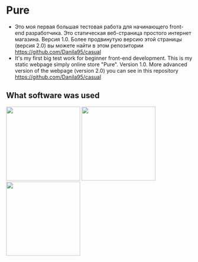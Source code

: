 # Pure
- Это моя первая большая тестовая работа для начинающего front-end разработчика. Это статическая веб-страница простого интернет магазина. Версия 1.0. Более продвинутую версию этой страницы (версия 2.0) вы можете найти в этом репозитории https://github.com/Danila95/casual
- It's my first big test work for beginner front-end development. This is my static webpage simply online store "Pure". Version 1.0. More advanced version of the webpage (version 2.0) you can see in this repository  https://github.com/Danila95/casual

## What software was used

<div>
<a href="https://prepros.io/"><img width="200" heigth="200" src="https://prepros.io/img/icon.png"></a>
<a href="https://sass-lang.com/"><img src="https://upload.wikimedia.org/wikipedia/commons/thumb/9/96/Sass_Logo_Color.svg/2000px-Sass_Logo_Color.svg.png" height="200"></a>
<a href="https://pugjs.org/api/getting-started.html"><img src="https://cdn.rawgit.com/pugjs/pug-logo/eec436cee8fd9d1726d7839cbe99d1f694692c0c/SVG/pug-final-logo-_-colour-128.svg" height="200"></a>
</div>
